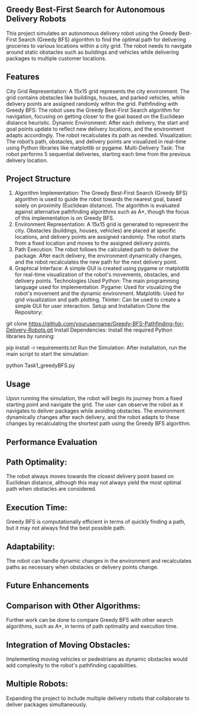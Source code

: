 ## Greedy Best-First Search for Autonomous Delivery Robots
This project simulates an autonomous delivery robot using the Greedy Best-First Search (Greedy BFS) algorithm to find the optimal path for delivering groceries to various locations within a city grid. The robot needs to navigate around static obstacles such as buildings and vehicles while delivering packages to multiple customer locations.

## Features
City Grid Representation: A 15x15 grid represents the city environment. The grid contains obstacles like buildings, houses, and parked vehicles, while delivery points are assigned randomly within the grid.
Pathfinding with Greedy BFS: The robot uses the Greedy Best-First Search algorithm for navigation, focusing on getting closer to the goal based on the Euclidean distance heuristic.
Dynamic Environment: After each delivery, the start and goal points update to reflect new delivery locations, and the environment adapts accordingly. The robot recalculates its path as needed.
Visualization: The robot’s path, obstacles, and delivery points are visualized in real-time using Python libraries like matplotlib or pygame.
Multi-Delivery Task: The robot performs 5 sequential deliveries, starting each time from the previous delivery location.
## Project Structure
1. Algorithm Implementation:
The Greedy Best-First Search (Greedy BFS) algorithm is used to guide the robot towards the nearest goal, based solely on proximity (Euclidean distance).
The algorithm is evaluated against alternative pathfinding algorithms such as A*, though the focus of this implementation is on Greedy BFS.
2. Environment Representation:
A 15x15 grid is generated to represent the city. Obstacles (buildings, houses, vehicles) are placed at specific locations, and delivery points are assigned randomly.
The robot starts from a fixed location and moves to the assigned delivery points.
3. Path Execution:
The robot follows the calculated path to deliver the package. After each delivery, the environment dynamically changes, and the robot recalculates the new path for the next delivery point.
4. Graphical Interface:
A simple GUI is created using pygame or matplotlib for real-time visualization of the robot's movements, obstacles, and delivery points.
Technologies Used
Python: The main programming language used for implementation.
Pygame: Used for visualizing the robot's movement and the dynamic environment.
Matplotlib: Used for grid visualization and path plotting.
Tkinter: Can be used to create a simple GUI for user interaction.
Setup and Installation
Clone the Repository:

git clone https://github.com/yourusername/Greedy-BFS-Pathfinding-for-Delivery-Robots.git
Install Dependencies: Install the required Python libraries by running:


pip install -r requirements.txt
Run the Simulation: After installation, run the main script to start the simulation:


python Task1_greedyBFS.py
## Usage
Upon running the simulation, the robot will begin its journey from a fixed starting point and navigate the grid.
The user can observe the robot as it navigates to deliver packages while avoiding obstacles.
The environment dynamically changes after each delivery, and the robot adapts to these changes by recalculating the shortest path using the Greedy BFS algorithm.
## Performance Evaluation
## Path Optimality: 
The robot always moves towards the closest delivery point based on Euclidean distance, although this may not always yield the most optimal path when obstacles are considered.
## Execution Time:
Greedy BFS is computationally efficient in terms of quickly finding a path, but it may not always find the best possible path.
## Adaptability: 
The robot can handle dynamic changes in the environment and recalculates paths as necessary when obstacles or delivery points change.
## Future Enhancements
## Comparison with Other Algorithms:
Further work can be done to compare Greedy BFS with other search algorithms, such as A*, in terms of path optimality and execution time.
## Integration of Moving Obstacles:
Implementing moving vehicles or pedestrians as dynamic obstacles would add complexity to the robot's pathfinding capabilities.
## Multiple Robots:
Expanding the project to include multiple delivery robots that collaborate to deliver packages simultaneously.
